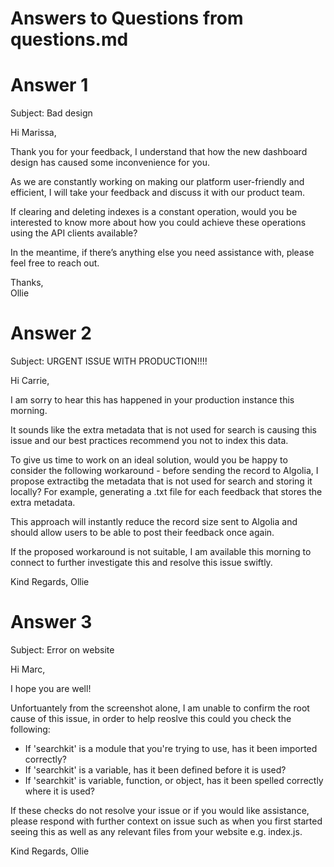 # Answers to Questions from questions.md

# Answer 1
Subject:  Bad design  

Hi Marissa,  
  
Thank you for your feedback, I understand that how the new dashboard design has caused some inconvenience for you.

As we are constantly working on making our platform user-friendly and efficient, I will take your feedback and discuss it with our product team.

If clearing and deleting indexes is a constant operation, would you be interested to know more about how you could achieve these operations using the API clients available?  

In the meantime, if there’s anything else you need assistance with, please feel free to reach out.
   
Thanks,  
Ollie  


# Answer 2
Subject: URGENT ISSUE WITH PRODUCTION!!!! 

Hi Carrie,

I am sorry to hear this has happened in your production instance this morning.

It sounds like the extra metadata that is not used for search is causing this issue and our best practices recommend you not to index this data.

To give us time to work on an ideal solution, would you be happy to consider the following workaround - before sending the record to Algolia, I propose extractibg the metadata that is not used for search and storing it locally? For example, generating a .txt file for each feedback that stores the extra metadata.

This approach will instantly reduce the record size sent to Algolia and should allow users to be able to post their feedback once again. 

If the proposed workaround is not suitable, I am available this morning to connect to further investigate this and resolve this issue swiftly.

Kind Regards,
Ollie

# Answer 3
Subject: Error on website  

Hi Marc,

I hope you are well!

Unfortuantely from the screenshot alone, I am unable to confirm the root cause of this issue, in order to help reoslve this could you check the following:

- If 'searchkit' is a module that you're trying to use, has it been imported correctly?
- If 'searchkit' is a variable, has it been defined before it is used? 
- If 'searchkit' is variable, function, or object, has it been spelled correctly where it is used?

If these checks do not resolve your issue or if you would like assistance, please respond with further context on issue such as when you first started seeing this as well as any relevant files from your website e.g. index.js.

Kind Regards,
Ollie







